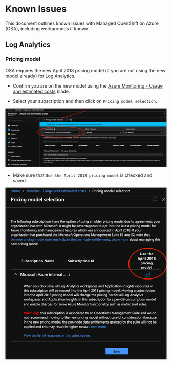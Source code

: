 # Known Issues

This document outlines known issues with Managed OpenShift on Azure (OSA), including workarounds if known.

## Log Analytics

### Pricing model

OSA requires the new April 2018 pricing model (if you are not using the new model already) for Log Analytics.

- Confirm you are on the new model using the [Azure Monitoring - Usage and estimated costs](https://portal.azure.com/?feature.customportal=false%2F#blade/Microsoft_Azure_Monitoring/AzureMonitoringBrowseBlade/usageAndCosts) blade.

- Select your subscription and then click on `Pricing model selection`.

![Select subscription](./medias/oms-billing-1.png)

- Make sure that `Use the April 2018 pricing model` is checked and saved.

![Use April 2018 billing model](./medias/oms-billing-2.png)
